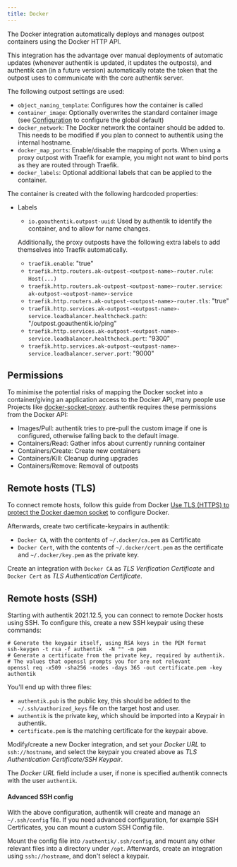 ```yaml
---
title: Docker
---
```


The Docker integration automatically deploys and manages outpost containers using the Docker HTTP API.

This integration has the advantage over manual deployments of automatic updates (whenever authentik is updated, it updates the outposts), and authentik can (in a future version) automatically rotate the token that the outpost uses to communicate with the core authentik server.

The following outpost settings are used:

-   `object_naming_template`: Configures how the container is called
-   `container_image`: Optionally overwrites the standard container image (see [Configuration](../../installation/configuration.md) to configure the global default)
-   `docker_network`: The Docker network the container should be added to. This needs to be modified if you plan to connect to authentik using the internal hostname.
-   `docker_map_ports`: Enable/disable the mapping of ports. When using a proxy outpost with Traefik for example, you might not want to bind ports as they are routed through Traefik.
-   `docker_labels`: Optional additional labels that can be applied to the container.

The container is created with the following hardcoded properties:

-   Labels

    -   `io.goauthentik.outpost-uuid`: Used by authentik to identify the container, and to allow for name changes.

    Additionally, the proxy outposts have the following extra labels to add themselves into Traefik automatically.

    -   `traefik.enable`: "true"
    -   `traefik.http.routers.ak-outpost-<outpost-name>-router.rule`: `Host(...)`
    -   `traefik.http.routers.ak-outpost-<outpost-name>-router.service`: `ak-outpost-<outpost-name>-service`
    -   `traefik.http.routers.ak-outpost-<outpost-name>-router.tls`: "true"
    -   `traefik.http.services.ak-outpost-<outpost-name>-service.loadbalancer.healthcheck.path`: "/outpost.goauthentik.io/ping"
    -   `traefik.http.services.ak-outpost-<outpost-name>-service.loadbalancer.healthcheck.port`: "9300"
    -   `traefik.http.services.ak-outpost-<outpost-name>-service.loadbalancer.server.port`: "9000"

## Permissions

To minimise the potential risks of mapping the Docker socket into a container/giving an application access to the Docker API, many people use Projects like [docker-socket-proxy](https://github.com/Tecnativa/docker-socket-proxy). authentik requires these permissions from the Docker API:

-   Images/Pull: authentik tries to pre-pull the custom image if one is configured, otherwise falling back to the default image.
-   Containers/Read: Gather infos about currently running container
-   Containers/Create: Create new containers
-   Containers/Kill: Cleanup during upgrades
-   Containers/Remove: Removal of outposts

## Remote hosts (TLS)

To connect remote hosts, follow this guide from Docker [Use TLS (HTTPS) to protect the Docker daemon socket](https://docs.docker.com/engine/security/protect-access/#use-tls-https-to-protect-the-docker-daemon-socket) to configure Docker.

Afterwards, create two certificate-keypairs in authentik:

-   `Docker CA`, with the contents of `~/.docker/ca.pem` as Certificate
-   `Docker Cert`, with the contents of `~/.docker/cert.pem` as the certificate and `~/.docker/key.pem` as the private key.

Create an integration with `Docker CA` as _TLS Verification Certificate_ and `Docker Cert` as _TLS Authentication Certificate_.

## Remote hosts (SSH)

Starting with authentik 2021.12.5, you can connect to remote Docker hosts using SSH. To configure this, create a new SSH keypair using these commands:

```
# Generate the keypair itself, using RSA keys in the PEM format
ssh-keygen -t rsa -f authentik  -N "" -m pem
# Generate a certificate from the private key, required by authentik.
# The values that openssl prompts you for are not relevant
openssl req -x509 -sha256 -nodes -days 365 -out certificate.pem -key authentik
```

You'll end up with three files:

-   `authentik.pub` is the public key, this should be added to the `~/.ssh/authorized_keys` file on the target host and user.
-   `authentik` is the private key, which should be imported into a Keypair in authentik.
-   `certificate.pem` is the matching certificate for the keypair above.

Modify/create a new Docker integration, and set your _Docker URL_ to `ssh://hostname`, and select the keypair you created above as _TLS Authentication Certificate/SSH Keypair_.

The _Docker URL_ field include a user, if none is specified authentik connects with the user `authentik`.

#### Advanced SSH config

With the above configuration, authentik will create and manage an `~/.ssh/config` file. If you need advanced configuration, for example SSH Certificates, you can mount a custom SSH Config file.

Mount the config file into `/authentik/.ssh/config`, and mount any other relevant files into a directory under `/opt`. Afterwards, create an integration using `ssh://hostname`, and don't select a keypair.
